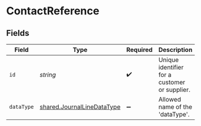 # ContactReference


## Fields

| Field                                                                           | Type                                                                            | Required                                                                        | Description                                                                     |
| ------------------------------------------------------------------------------- | ------------------------------------------------------------------------------- | ------------------------------------------------------------------------------- | ------------------------------------------------------------------------------- |
| `id`                                                                            | *string*                                                                        | :heavy_check_mark:                                                              | Unique identifier for a customer or supplier.                                   |
| `dataType`                                                                      | [shared.JournalLineDataType](../../../sdk/models/shared/journallinedatatype.md) | :heavy_minus_sign:                                                              | Allowed name of the 'dataType'.                                                 |